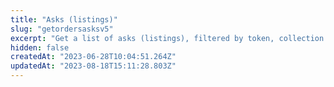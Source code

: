 ```yaml
---
title: "Asks (listings)"
slug: "getordersasksv5"
excerpt: "Get a list of asks (listings), filtered by token, collection or maker. This API is designed for efficiently ingesting large volumes of orders, for external processing.\n\n To get all orders unflitered, select `sortBy` to `updatedAt`. No need to pass any other param. This will return any orders for any collections, token, attribute, etc.\n\n Please mark `excludeEOA` as `true` to exclude Blur orders."
hidden: false
createdAt: "2023-06-28T10:04:51.264Z"
updatedAt: "2023-08-18T15:11:28.803Z"
---
```

